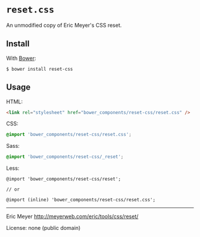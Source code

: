 # `reset.css`

An unmodified copy of Eric Meyer's CSS reset.

## Install

With [Bower](http://bower.io):

    $ bower install reset-css
    
## Usage

HTML:

```html
<link rel="stylesheet" href="bower_components/reset-css/reset.css" />
```

CSS:

```css
@import 'bower_components/reset-css/reset.css';
```

Sass:

```scss
@import 'bower_components/reset-css/_reset';
```

Less:

```less
@import 'bower_components/reset-css/reset';

// or

@import (inline) 'bower_components/reset-css/reset.css';
```

----

Eric Meyer http://meyerweb.com/eric/tools/css/reset/

License: none (public domain)
